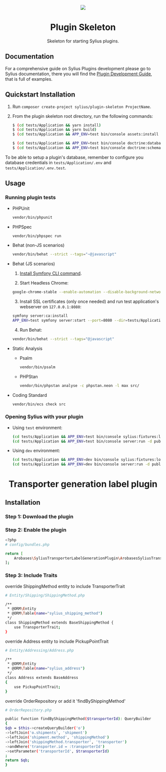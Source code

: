 <p align="center">
    <a href="https://sylius.com" target="_blank">
        <img src="https://demo.sylius.com/assets/shop/img/logo.png" />
    </a>
</p>

<h1 align="center">Plugin Skeleton</h1>

<p align="center">Skeleton for starting Sylius plugins.</p>

## Documentation

For a comprehensive guide on Sylius Plugins development please go to Sylius documentation,
there you will find the <a href="https://docs.sylius.com/en/latest/plugin-development-guide/index.html">Plugin Development Guide</a>, that is full of examples.

## Quickstart Installation

1. Run `composer create-project sylius/plugin-skeleton ProjectName`.

2. From the plugin skeleton root directory, run the following commands:

    ```bash
    $ (cd tests/Application && yarn install)
    $ (cd tests/Application && yarn build)
    $ (cd tests/Application && APP_ENV=test bin/console assets:install public)
    
    $ (cd tests/Application && APP_ENV=test bin/console doctrine:database:create)
    $ (cd tests/Application && APP_ENV=test bin/console doctrine:schema:create)
    ```

To be able to setup a plugin's database, remember to configure you database credentials in `tests/Application/.env` and `tests/Application/.env.test`.

## Usage

### Running plugin tests

  - PHPUnit

    ```bash
    vendor/bin/phpunit
    ```

  - PHPSpec

    ```bash
    vendor/bin/phpspec run
    ```

  - Behat (non-JS scenarios)

    ```bash
    vendor/bin/behat --strict --tags="~@javascript"
    ```

  - Behat (JS scenarios)
 
    1. [Install Symfony CLI command](https://symfony.com/download).
 
    2. Start Headless Chrome:
    
      ```bash
      google-chrome-stable --enable-automation --disable-background-networking --no-default-browser-check --no-first-run --disable-popup-blocking --disable-default-apps --allow-insecure-localhost --disable-translate --disable-extensions --no-sandbox --enable-features=Metal --headless --remote-debugging-port=9222 --window-size=2880,1800 --proxy-server='direct://' --proxy-bypass-list='*' http://127.0.0.1
      ```
    
    3. Install SSL certificates (only once needed) and run test application's webserver on `127.0.0.1:8080`:
    
      ```bash
      symfony server:ca:install
      APP_ENV=test symfony server:start --port=8080 --dir=tests/Application/public --daemon
      ```
    
    4. Run Behat:
    
      ```bash
      vendor/bin/behat --strict --tags="@javascript"
      ```
    
  - Static Analysis
  
    - Psalm
    
      ```bash
      vendor/bin/psalm
      ```
      
    - PHPStan
    
      ```bash
      vendor/bin/phpstan analyse -c phpstan.neon -l max src/  
      ```

  - Coding Standard
  
    ```bash
    vendor/bin/ecs check src
    ```

### Opening Sylius with your plugin

- Using `test` environment:

    ```bash
    (cd tests/Application && APP_ENV=test bin/console sylius:fixtures:load)
    (cd tests/Application && APP_ENV=test bin/console server:run -d public)
    ```
    
- Using `dev` environment:

    ```bash
    (cd tests/Application && APP_ENV=dev bin/console sylius:fixtures:load)
    (cd tests/Application && APP_ENV=dev bin/console server:run -d public)
    ```

<h1 align="center">Transporter generation label plugin</h1>

## Installation

### Step 1: Download the plugin
### Step 2: Enable the plugin

```bash
<?php
# config/bundles.php

return [
    Arobases\SyliusTransporterLabelGenerationPlugin\ArobasesSyliusTransporterLabelGenerationPlugin::class => ['all' => true],
];
```
### Step 3: Include Traits

override ShippingMethod entity to include TransporterTrait
```bash
# Entity/Shipping/ShippingMethod.php

/**
 * @ORM\Entity
 * @ORM\Table(name="sylius_shipping_method")
 */
class ShippingMethod extends BaseShippingMethod {
    use TransporterTrait;
}
```

override Address entity to include PickupPointTrait
```bash
# Entity/Addressing/Address.php

/**
 * @ORM\Entity
 * @ORM\Table(name="sylius_address")
 */
class Address extends BaseAddress
{
    use PickupPointTrait;
}
```

override OrderRepository or add it 'findByShippingMethod'
```bash
# OrderRepository.php

public function findByShippingMethod($transporterId): QueryBuilder
{
$qb = $this->createQueryBuilder('o')
->leftJoin('o.shipments', 'shipment')
->leftJoin('shipment.method', 'shippingMethod')
->leftJoin('shippingMethod.transporter', 'transporter')
->andWhere('transporter.id = :transporterId')
->setParameter('transporterId', $transporterId)
;
return $qb;
}
```